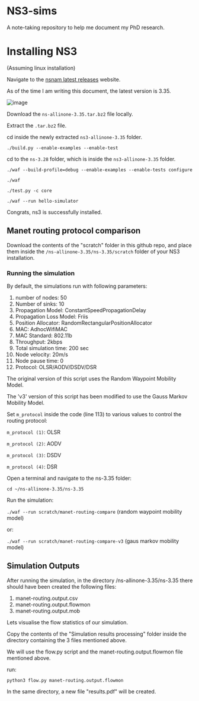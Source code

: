 # NS3-sims
A note-taking repository to help me document my PhD research.

# Installing NS3
(Assuming linux installation)

Navigate to the [nsnam latest releases](https://www.nsnam.org/releases/latest/) website.

As of the time I am writing this document, the latest version is 3.35.

![image](https://user-images.githubusercontent.com/71447362/148080055-c8776752-a3b6-454a-84a4-8b5884f76f55.png)

Download the `ns-allinone-3.35.tar.bz2` file locally.

Extract the `.tar.bz2` file.

cd inside the newly extracted `ns3-allinone-3.35` folder.

`./build.py --enable-examples --enable-test`

cd to the `ns-3.28` folder, which is inside the `ns3-allinone-3.35` folder.

`./waf --build-profile=debug --enable-examples --enable-tests configure`

`./waf`

`./test.py -c core`

`./waf --run hello-simulator`

Congrats, ns3 is successfully installed.

## Manet routing protocol comparison

Download the contents of the "scratch" folder in this github repo, and place them inside the `/ns-allinone-3.35/ns-3.35/scratch` folder of your NS3 installation.

### Running the simulation

By default, the simulations run with following parameters:
1. number of nodes: 50
2. Number of sinks: 10
3. Propagation Model: ConstantSpeedPropagationDelay
4. Propagation Loss Model: Friis
5. Position Allocator: RandomRectangularPositionAllocator
6. MAC: AdhocWifiMAC
7. MAC Standard: 802.11b
8. Throughput: 2kbps
9. Total simulation time: 200 sec
10. Node velocity: 20m/s
11. Node pause time: 0
12. Protocol: OLSR/AODV/DSDV/DSR

The original version of this script uses the Random Waypoint Mobility Model.

The 'v3' version of this script has been modified to use the Gauss Markov Mobility Model.

Set `m_protocol` inside the code (line 113) to various values to control the routing protocol:

`m_protocol (1)`: OLSR

`m_protocol (2)`: AODV

`m_protocol (3)`: DSDV

`m_protocol (4)`: DSR

Open a terminal and navigate to the ns-3.35 folder:

`cd ~/ns-allinone-3.35/ns-3.35`

Run the simulation:

`./waf --run scratch/manet-routing-compare` (random waypoint mobility model)

or:

`./waf --run scratch/manet-routing-compare-v3` (gaus markov mobility model)

## Simulation Outputs

After running the simulation, in the directory /ns-allinone-3.35/ns-3.35 there should have been created the following files:

1. manet-routing.output.csv
2. manet-routing.output.flowmon
3. manet-routing.output.mob

Lets visualise the flow statistics of our simulation.

Copy the contents of the "Simulation results processing" folder inside the directory containing the 3 files mentioned above.

We will use the flow.py script and the manet-routing.output.flowmon file mentioned above.

run:

`python3 flow.py manet-routing.output.flowmon`

In the same directory, a new file "results.pdf" will be created.
